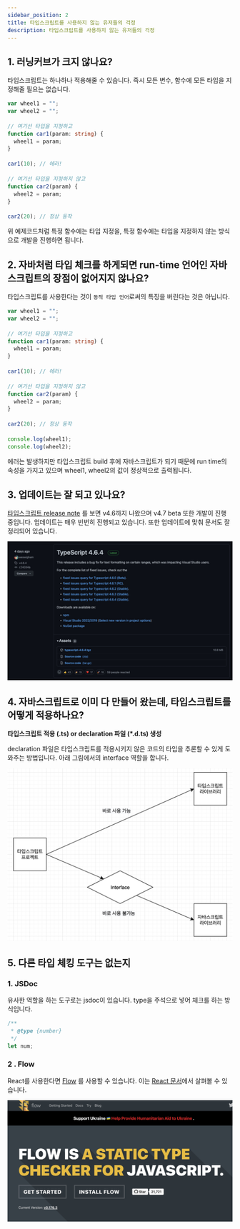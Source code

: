 ```yaml
---
sidebar_position: 2
title: 타입스크립트를 사용하지 않는 유저들의 걱정
description: 타입스크립트를 사용하지 않는 유저들의 걱정
---
```


<head>
  <meta name="title" content="타입스크립트란? | 기초부터 시작하는 타입스크립트" data-rh="true" />
  <meta name="description" content="타입스크립트를 사용하지 않는 유저들의 걱정" data-rh="true" />
  <meta property="og:title" content="타입스크립트란? | 기초부터 시작하는 타입스크립트" data-rh="true" />
  <meta property="og:description" content="타입스크립트를 사용하지 않는 유저들의 걱정" data-rh="true" />
</head>

## 1. 러닝커브가 크지 않나요?

타입스크립트는 하나하나 적용해줄 수 있습니다. 즉시 모든 변수, 함수에 모든 타입을 지정해줄 필요는 없습니다.

```ts
var wheel1 = "";
var wheel2 = "";

// 여기선 타입을 지정하고
function car1(param: string) {
  wheel1 = param;
}

car1(10); // 에러!

// 여기선 타입을 지정하지 않고
function car2(param) {
  wheel2 = param;
}

car2(20); // 정상 동작
```

위 예제코드처럼 특정 함수에는 타입 지정을, 특정 함수에는 타입을 지정하지 않는 방식으로 개발을 진행하면 됩니다.

## 2. 자바처럼 타입 체크를 하게되면 run-time 언어인 자바스크립트의 장점이 없어지지 않나요?

타입스크립트를 사용한다는 것이 `동적 타입 언어`로써의 특징을 버린다는 것은 아닙니다.

```ts
var wheel1 = "";
var wheel2 = "";

// 여기선 타입을 지정하고
function car1(param: string) {
  wheel1 = param;
}

car1(10); // 에러!

// 여기선 타입을 지정하지 않고
function car2(param) {
  wheel2 = param;
}

car2(20); // 정상 동작

console.log(wheel1);
console.log(wheel2);
```

에러는 발생하지만 타입스크립트 build 후에 자바스크립트가 되기 때문에 run time의 속성을 가지고 있으며
wheel1, wheel2의 값이 정상적으로 출력됩니다.

## 3. 업데이트는 잘 되고 있나요?

[타입스크립트 release note](https://github.com/microsoft/TypeScript/releases) 를 보면
v4.6까지 나왔으며 v4.7 beta 또한 개발이 진행 중입니다.
업데이트는 매우 빈번히 진행되고 있습니다. 또한 업데이트에 맞춰 문서도 잘 정리되어 있습니다.

![stable version](/img/why-typescript/worry-of-users-who-do-not-use-typescript/stable-version.jpg)

## 4. 자바스크립트로 이미 다 만들어 왔는데, 타입스크립트를 어떻게 적용하나요?

**타입스크립트 적용 (.ts) or declaration 파일 (\*.d.ts) 생성**

declaration 파일은 타입스크립트를 적용시키지 않은 코드의 타입을 추론할 수 있게 도와주는 방법입니다.
아래 그림에서의 interface 역할을 합니다.

![interface](/img/why-typescript/worry-of-users-who-do-not-use-typescript/interface.jpg)

## 5. 다른 타입 체킹 도구는 없는지

### 1. JSDoc

유사한 역할을 하는 도구로는 jsdoc이 있습니다. type을 주석으로 넣어 체크를 하는 방식입니다.

```js
/**
 * @type {number}
 */
let num;
```

### 2 . Flow

React를 사용한다면 [Flow](https://flow.org/) 를 사용할 수 있습니다.
이는 [React 문서](https://ko.reactjs.org/docs/static-type-checking.html)에서 살펴볼 수 있습니다.

![flow](/img/why-typescript/worry-of-users-who-do-not-use-typescript/flow.jpg)
